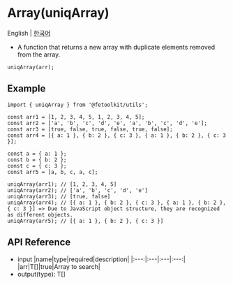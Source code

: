 # Array(uniqArray)

English | [한국어](./uniqArray_kr.md)

- A function that returns a new array with duplicate elements removed from the array.

```tsx
uniqArray(arr);
```

## Example

```tsx
import { uniqArray } from '@fetoolkit/utils';

const arr1 = [1, 2, 3, 4, 5, 1, 2, 3, 4, 5];
const arr2 = ['a', 'b', 'c', 'd', 'e', 'a', 'b', 'c', 'd', 'e'];
const arr3 = [true, false, true, false, true, false];
const arr4 = [{ a: 1 }, { b: 2 }, { c: 3 }, { a: 1 }, { b: 2 }, { c: 3 }];

const a = { a: 1 };
const b = { b: 2 };
const c = { c: 3 };
const arr5 = [a, b, c, a, c];

uniqArray(arr1); // [1, 2, 3, 4, 5]
uniqArray(arr2); // ['a', 'b', 'c', 'd', 'e']
uniqArray(arr3); // [true, false]
uniqArray(arr4); // [{ a: 1 }, { b: 2 }, { c: 3 }, { a: 1 }, { b: 2 }, { c: 3 }] => Due to JavaScript object structure, they are recognized as different objects.
uniqArray(arr5); // [{ a: 1 }, { b: 2 }, { c: 3 }]
```

## API Reference

- input
  |name|type|required|description|
  |:---:|:---|:---|:---:|
  |arr|T[]|true|Array to search|
- output(type): T[]
